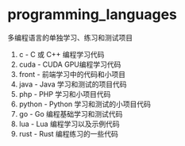 # programming_languages
多编程语言的单独学习、练习和测试项目

1. c - C 或 C++ 编程学习代码
2. cuda - CUDA GPU编程学习代码
3. front - 前端学习中的代码和小项目
4. java - Java 学习和测试的项目代码
5. php - PHP 学习和小项目代码
6. python - Python 学习和测试的小项目代码
7. go - Go 编程基础学习和测试代码
8. lua - Lua 编程学习以及示例代码
9. rust - Rust 编程练习的一些代码

